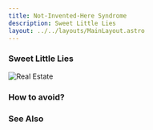```yaml
---
title: Not-Invented-Here Syndrome
description: Sweet Little Lies
layout: ../../layouts/MainLayout.astro
---
```


### Sweet Little Lies

![Real Estate](/images/real-estate.jpg)


### How to avoid?


### See Also

